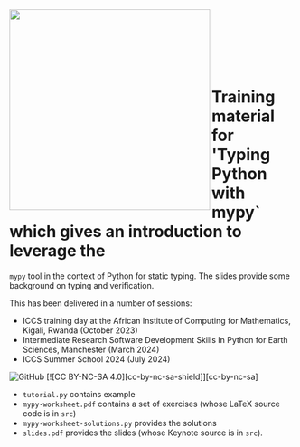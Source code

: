 <img src="https://iccs.cam.ac.uk/sites/iccs.cam.ac.uk/files/logo2_1.png"  width="355" align="left">

<br><br><br><br><br>

# Training material for 'Typing Python with mypy` which gives an introduction to leverage the
`mypy` tool in the context of Python for static typing. The slides provide some background on
typing and verification.

This has been delivered in a number of sessions:

* ICCS training day at the African Institute of Computing for Mathematics, Kigali, Rwanda (October 2023)
* Intermediate Research Software Development Skills In Python for Earth Sciences, Manchester (March 2024)
* ICCS Summer School 2024 (July 2024)

![GitHub](https://img.shields.io/github/license/Cambridge-ICCS/training-typing-python-with-mypy)
[![CC BY-NC-SA 4.0][cc-by-nc-sa-shield]][cc-by-nc-sa]

* `tutorial.py` contains example
* `mypy-worksheet.pdf` contains a set of exercises (whose LaTeX source code is in `src`)
* `mypy-worksheet-solutions.py` provides the solutions
* `slides.pdf` provides the slides (whose Keynote source is in `src`).
